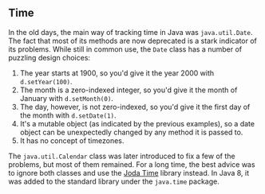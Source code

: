 ## Time

In the old days, the main way of tracking time in Java was `java.util.Date`. The fact that most of its methods are now deprecated is a stark indicator of its problems. While still in common use, the `Date` class has a number of puzzling design choices:

1. The year starts at 1900, so you'd give it the year 2000 with `d.setYear(100)`.
2. The month is a zero-indexed integer, so you'd give it the month of January with `d.setMonth(0)`.
3. The day, however, is not zero-indexed, so you'd give it the first day of the month with `d.setDate(1)`.
4. It's a mutable object (as indicated by the previous examples), so a date object can be unexpectedly changed by any method it is passed to.
5. It has no concept of timezones.

The `java.util.Calendar` class was later introduced to fix a few of the problems, but most of them remained. For a long time, the best advice was to ignore both classes and use the [Joda Time](http://www.joda.org/joda-time/) library instead. In Java 8, it was added to the standard library under the `java.time` package.
